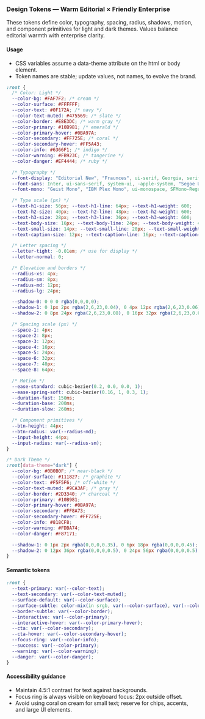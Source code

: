 ### Design Tokens — Warm Editorial × Friendly Enterprise

These tokens define color, typography, spacing, radius, shadows, motion, and component primitives for light and dark themes. Values balance editorial warmth with enterprise clarity.

#### Usage
- CSS variables assume a data-theme attribute on the html or body element.
- Token names are stable; update values, not names, to evolve the brand.

```css
:root {
  /* Color: Light */
  --color-bg: #FAF7F2; /* cream */
  --color-surface: #FFFFFF;
  --color-text: #0F172A; /* navy */
  --color-text-muted: #475569; /* slate */
  --color-border: #E8E3DC; /* warm gray */
  --color-primary: #10B981; /* emerald */
  --color-primary-hover: #0BA97A;
  --color-secondary: #FF725E; /* coral */
  --color-secondary-hover: #FF5A43;
  --color-info: #6366F1; /* indigo */
  --color-warning: #FB923C; /* tangerine */
  --color-danger: #EF4444; /* ruby */

  /* Typography */
  --font-display: "Editorial New", "Fraunces", ui-serif, Georgia, serif;
  --font-sans: Inter, ui-sans-serif, system-ui, -apple-system, "Segoe UI", Roboto, "Helvetica Neue", Arial, "Noto Sans", "Apple Color Emoji", "Segoe UI Emoji";
  --font-mono: "Geist Mono", "IBM Plex Mono", ui-monospace, SFMono-Regular, Menlo, Monaco, Consolas, "Liberation Mono", "Courier New", monospace;

  /* Type scale (px) */
  --text-h1-size: 56px; --text-h1-line: 64px; --text-h1-weight: 600;
  --text-h2-size: 40px; --text-h2-line: 48px; --text-h2-weight: 600;
  --text-h3-size: 28px; --text-h3-line: 36px; --text-h3-weight: 600;
  --text-body-size: 16px; --text-body-line: 24px; --text-body-weight: 400;
  --text-small-size: 14px; --text-small-line: 20px; --text-small-weight: 400;
  --text-caption-size: 12px; --text-caption-line: 16px; --text-caption-weight: 400;

  /* Letter spacing */
  --letter-tight: -0.01em; /* use for display */
  --letter-normal: 0;

  /* Elevation and borders */
  --radius-xs: 4px;
  --radius-sm: 8px;
  --radius-md: 12px;
  --radius-lg: 24px;

  --shadow-0: 0 0 0 rgba(0,0,0,0);
  --shadow-1: 0 1px 2px rgba(2,6,23,0.04), 0 4px 12px rgba(2,6,23,0.06);
  --shadow-2: 0 8px 24px rgba(2,6,23,0.08), 0 16px 32px rgba(2,6,23,0.08);

  /* Spacing scale (px) */
  --space-1: 4px;
  --space-2: 8px;
  --space-3: 12px;
  --space-4: 16px;
  --space-5: 24px;
  --space-6: 32px;
  --space-7: 48px;
  --space-8: 64px;

  /* Motion */
  --ease-standard: cubic-bezier(0.2, 0.0, 0.0, 1);
  --ease-spring-soft: cubic-bezier(0.16, 1, 0.3, 1);
  --duration-fast: 150ms;
  --duration-base: 200ms;
  --duration-slow: 260ms;

  /* Component primitives */
  --btn-height: 44px;
  --btn-radius: var(--radius-md);
  --input-height: 44px;
  --input-radius: var(--radius-sm);
}

/* Dark Theme */
:root[data-theme="dark"] {
  --color-bg: #0B0B0F; /* near-black */
  --color-surface: #111827; /* graphite */
  --color-text: #F5F5F6; /* off-white */
  --color-text-muted: #9CA3AF; /* gray */
  --color-border: #2D3340; /* charcoal */
  --color-primary: #10B981;
  --color-primary-hover: #0BA97A;
  --color-secondary: #FF8A73;
  --color-secondary-hover: #FF725E;
  --color-info: #818CF8;
  --color-warning: #FDBA74;
  --color-danger: #F87171;

  --shadow-1: 0 1px 2px rgba(0,0,0,0.35), 0 6px 18px rgba(0,0,0,0.45);
  --shadow-2: 0 12px 36px rgba(0,0,0,0.5), 0 24px 56px rgba(0,0,0,0.5);
}
```

#### Semantic tokens

```css
:root {
  --text-primary: var(--color-text);
  --text-secondary: var(--color-text-muted);
  --surface-default: var(--color-surface);
  --surface-subtle: color-mix(in srgb, var(--color-surface), var(--color-bg) 40%);
  --border-subtle: var(--color-border);
  --interactive: var(--color-primary);
  --interactive-hover: var(--color-primary-hover);
  --cta: var(--color-secondary);
  --cta-hover: var(--color-secondary-hover);
  --focus-ring: var(--color-info);
  --success: var(--color-primary);
  --warning: var(--color-warning);
  --danger: var(--color-danger);
}
```

#### Accessibility guidance
- Maintain 4.5:1 contrast for text against backgrounds.
- Focus ring is always visible on keyboard focus: 2px outside offset.
- Avoid using coral on cream for small text; reserve for chips, accents, and large UI elements.


